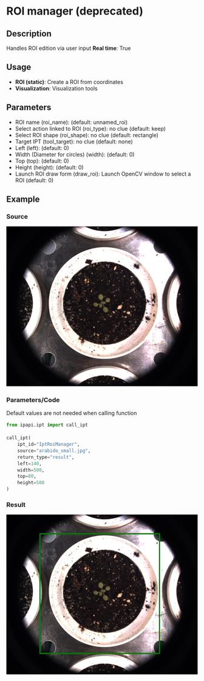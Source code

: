 # ROI manager (deprecated)

## Description

Handles ROI edition via user input
**Real time**: True

## Usage

- **ROI (static)**: Create a ROI from coordinates
- **Visualization**: Visualization tools

## Parameters

- ROI name (roi_name): (default: unnamed_roi)
- Select action linked to ROI (roi_type): no clue (default: keep)
- Select ROI shape (roi_shape): no clue (default: rectangle)
- Target IPT (tool_target): no clue (default: none)
- Left (left): (default: 0)
- Width (Diameter for circles) (width): (default: 0)
- Top (top): (default: 0)
- Height (height): (default: 0)
- Launch ROI draw form (draw_roi): Launch OpenCV window to select a ROI (default: 0)

## Example

### Source

![Source image](images/arabido_small.jpg)

### Parameters/Code

Default values are not needed when calling function

```python
from ipapi.ipt import call_ipt

call_ipt(
    ipt_id="IptRoiManager",
    source="arabido_small.jpg",
    return_type="result",
    left=140,
    width=500,
    top=80,
    height=500
)
```

### Result

![Result image](<images/ipt_ROI_manager_(deprecated).jpg>)
